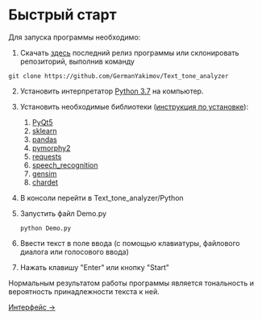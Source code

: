 # Быстрый старт
Для запуска программы необходимо:
1. Скачать [здесь](https://github.com/GermanYakimov/Text_tone_analyzer/releases) последний релиз программы
или склонировать репозиторий, выполнив команду

`git clone https://github.com/GermanYakimov/Text_tone_analyzer`

2. Установить интерпретатор [Python 3.7](https://www.python.org/downloads/release/python-370/) на компьютер.
3. Установить необходимые библиотеки ([инструкция по установке](./install_packages.md)):
    1. [PyQt5](https://pypi.python.org/pypi/PyQt5)
    2. [sklearn](https://pypi.python.org/pypi/sklearn)
    3. [pandas](https://pypi.python.org/pypi/pandas)
    4. [pymorphy2](https://pypi.python.org/pypi/pymorphy2)
    5. [requests](https://pypi.python.org/pypi/requests)
    6. [speech_recognition](https://pypi.python.org/pypi/SpeechRecognition)
    7. [gensim](https://pypi.org/project/gensim/)
    8. [chardet](https://pypi.org/project/chardet/)
4. В консоли перейти в Text_tone_analyzer/Python
5. Запустить файл Demo.py

    `python Demo.py`
6. Ввести текст в поле ввода (с помощью клавиатуры, файлового диалога или голосового ввода)
7. Нажать клавишу "Enter" или кнопку "Start"

Нормальным результатом работы программы является тональность и вероятность принадлежности текста к ней.

[Интерфейс →](./interface.md)

